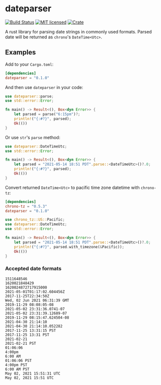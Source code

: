 # dateparser

[![Build Status][actions-badge]][actions-url]
[![MIT licensed][mit-badge]][mit-url]
[![Crate][crate-badge]][crate-url]

[actions-badge]: https://github.com/waltzofpearls/belt/workflows/ci/badge.svg
[actions-url]: https://github.com/waltzofpearls/belt/actions?query=workflow%3Aci+branch%3Amain
[mit-badge]: https://img.shields.io/badge/license-MIT-blue.svg
[mit-url]: https://github.com/waltzofpearls/belt/blob/main/LICENSE
[crate-badge]: https://img.shields.io/crates/v/dateparser.svg
[crate-url]: https://crates.io/crates/dateparser

A rust library for parsing date strings in commonly used formats. Parsed date will be returned as `chrono`'s
`DateTime<Utc>`.

## Examples

Add to your `Cargo.toml`:

```toml
[dependencies]
dateparser = "0.1.0"
```

And then use `dateparser` in your code:

```rust
use dateparser::parse;
use std::error::Error;

fn main() -> Result<(), Box<dyn Error>> {
    let parsed = parse("6:15pm")?;
    println!("{:#?}", parsed);
    Ok(())
}
```

Or use `str`'s `parse` method:

```rust
use dateparser::DateTimeUtc;
use std::error::Error;

fn main() -> Result<(), Box<dyn Error>> {
    let parsed = "2021-05-14 18:51 PDT".parse::<DateTimeUtc>()?.0;
    println!("{:#?}", parsed);
    Ok(())
}
```

Convert returned `DateTime<Utc>` to pacific time zone datetime with `chrono-tz`:

```toml
[dependencies]
chrono-tz = "0.5.3"
dateparser = "0.1.0"
```

```rust
use chrono_tz::US::Pacific;
use dateparser::DateTimeUtc;
use std::error::Error;

fn main() -> Result<(), Box<dyn Error>> {
    let parsed = "2021-05-14 18:51 PDT".parse::<DateTimeUtc>()?.0;
    println!("{:#?}", parsed.with_timezone(&Pacific));
    Ok(())
}
```

### Accepted date formats

```
1511648546
1620021848429
1620024872717915000
2021-05-01T01:17:02.604456Z
2017-11-25T22:34:50Z
Wed, 02 Jun 2021 06:31:39 GMT
2019-11-29 08:08:05-08
2021-05-02 23:31:36.0741-07
2021-05-02 23:31:39.12689-07
2019-11-29 08:15:47.624504-08
2021-04-30 21:14:10
2021-04-30 21:14:10.052282
2017-11-25 13:31:15 PST
2017-11-25 13:31 PST
2021-02-21
2021-02-21 PST
01:06:06
4:00pm
6:00 AM
01:06:06 PST
4:00pm PST
6:00 AM PST
May 02, 2021 15:51:31 UTC
May 02, 2021 15:51 UTC
```
